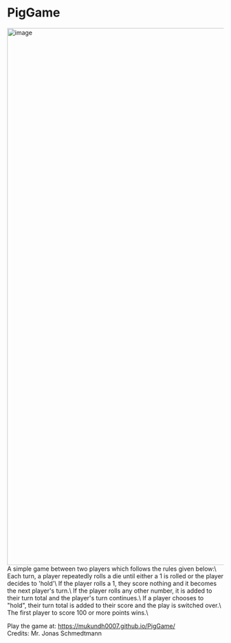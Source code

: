 # PigGame
<img width="1248" alt="image" src="https://github.com/Mukundh0007/PigGame/assets/93877999/b0c16809-73cd-4cf1-83f8-e499dd1bc245">
A simple game between two players which follows the rules given below:\
Each turn, a player repeatedly rolls a die until either a 1 is rolled or the player decides to 'hold'\
If the player rolls a 1, they score nothing and it becomes the next player's turn.\
If the player rolls any other number, it is added to their turn total and the player's turn continues.\
If a player chooses to "hold", their turn total is added to their score and the play is switched over.\
The first player to score 100 or more points wins.\


Play the game at: https://mukundh0007.github.io/PigGame/ \
Credits: Mr. Jonas Schmedtmann
